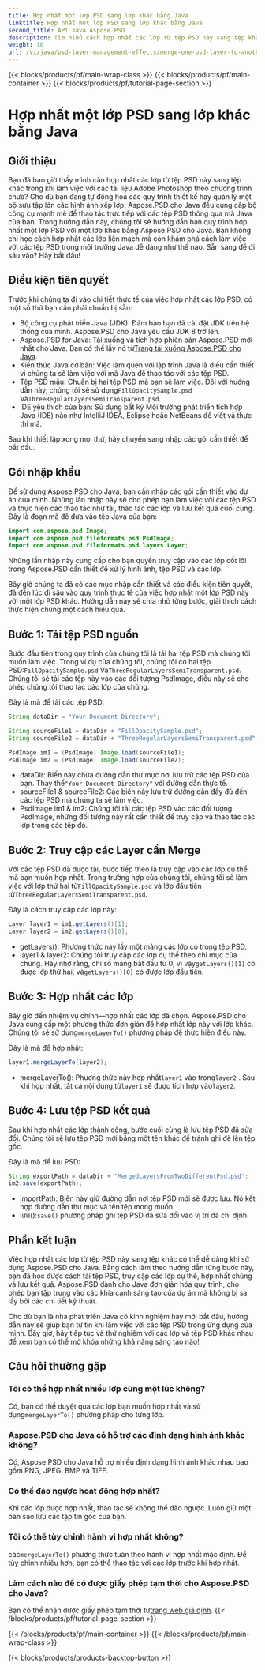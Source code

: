 ```yaml
---
title: Hợp nhất một lớp PSD sang lớp khác bằng Java
linktitle: Hợp nhất một lớp PSD sang lớp khác bằng Java
second_title: API Java Aspose.PSD
description: Tìm hiểu cách hợp nhất các lớp từ tệp PSD này sang tệp khác bằng Aspose.PSD cho Java với hướng dẫn từng bước của chúng tôi. Hoàn hảo để tự động hóa quá trình thiết kế của bạn.
weight: 10
url: /vi/java/psd-layer-management-effects/merge-one-psd-layer-to-another/
---
```


{{< blocks/products/pf/main-wrap-class >}}
{{< blocks/products/pf/main-container >}}
{{< blocks/products/pf/tutorial-page-section >}}

# Hợp nhất một lớp PSD sang lớp khác bằng Java

## Giới thiệu

Bạn đã bao giờ thấy mình cần hợp nhất các lớp từ tệp PSD này sang tệp khác trong khi làm việc với các tài liệu Adobe Photoshop theo chương trình chưa? Cho dù bạn đang tự động hóa các quy trình thiết kế hay quản lý một bộ sưu tập lớn các hình ảnh xếp lớp, Aspose.PSD cho Java đều cung cấp bộ công cụ mạnh mẽ để thao tác trực tiếp với các tệp PSD thông qua mã Java của bạn. Trong hướng dẫn này, chúng tôi sẽ hướng dẫn bạn quy trình hợp nhất một lớp PSD với một lớp khác bằng Aspose.PSD cho Java. Bạn không chỉ học cách hợp nhất các lớp liền mạch mà còn khám phá cách làm việc với các tệp PSD trong môi trường Java dễ dàng như thế nào. Sẵn sàng để đi sâu vào? Hãy bắt đầu!

## Điều kiện tiên quyết

Trước khi chúng ta đi vào chi tiết thực tế của việc hợp nhất các lớp PSD, có một số thứ bạn cần phải chuẩn bị sẵn:

- Bộ công cụ phát triển Java (JDK): Đảm bảo bạn đã cài đặt JDK trên hệ thống của mình. Aspose.PSD cho Java yêu cầu JDK 8 trở lên.
-  Aspose.PSD for Java: Tải xuống và tích hợp phiên bản Aspose.PSD mới nhất cho Java. Bạn có thể lấy nó từ[Trang tải xuống Aspose.PSD cho Java](https://releases.aspose.com/psd/java/).
- Kiến thức Java cơ bản: Việc làm quen với lập trình Java là điều cần thiết vì chúng ta sẽ làm việc với mã Java để thao tác với các tệp PSD.
-  Tệp PSD mẫu: Chuẩn bị hai tệp PSD mà bạn sẽ làm việc. Đối với hướng dẫn này, chúng tôi sẽ sử dụng`FillOpacitySample.psd` Và`ThreeRegularLayersSemiTransparent.psd`.
- IDE yêu thích của bạn: Sử dụng bất kỳ Môi trường phát triển tích hợp Java (IDE) nào như IntelliJ IDEA, Eclipse hoặc NetBeans để viết và thực thi mã.

Sau khi thiết lập xong mọi thứ, hãy chuyển sang nhập các gói cần thiết để bắt đầu.

## Gói nhập khẩu

Để sử dụng Aspose.PSD cho Java, bạn cần nhập các gói cần thiết vào dự án của mình. Những lần nhập này sẽ cho phép bạn làm việc với các tệp PSD và thực hiện các thao tác như tải, thao tác các lớp và lưu kết quả cuối cùng. Đây là đoạn mã để đưa vào tệp Java của bạn:

```java
import com.aspose.psd.Image;
import com.aspose.psd.fileformats.psd.PsdImage;
import com.aspose.psd.fileformats.psd.layers.Layer;
```

Những lần nhập này cung cấp cho bạn quyền truy cập vào các lớp cốt lõi trong Aspose.PSD cần thiết để xử lý hình ảnh, tệp PSD và các lớp.

Bây giờ chúng ta đã có các mục nhập cần thiết và các điều kiện tiên quyết, đã đến lúc đi sâu vào quy trình thực tế của việc hợp nhất một lớp PSD này với một lớp PSD khác. Hướng dẫn này sẽ chia nhỏ từng bước, giải thích cách thực hiện chúng một cách hiệu quả.

## Bước 1: Tải tệp PSD nguồn

 Bước đầu tiên trong quy trình của chúng tôi là tải hai tệp PSD mà chúng tôi muốn làm việc. Trong ví dụ của chúng tôi, chúng tôi có hai tệp PSD:`FillOpacitySample.psd` Và`ThreeRegularLayersSemiTransparent.psd`. Chúng tôi sẽ tải các tệp này vào các đối tượng PsdImage, điều này sẽ cho phép chúng tôi thao tác các lớp của chúng.

Đây là mã để tải các tệp PSD:

```java
String dataDir = "Your Document Directory";

String sourceFile1 = dataDir + "FillOpacitySample.psd";
String sourceFile2 = dataDir + "ThreeRegularLayersSemiTransparent.psd";

PsdImage im1 = (PsdImage) Image.load(sourceFile1);
PsdImage im2 = (PsdImage) Image.load(sourceFile2);
```

- dataDir: Biến này chứa đường dẫn thư mục nơi lưu trữ các tệp PSD của bạn. Thay thế`"Your Document Directory"` với đường dẫn thực tế.
- sourceFile1 & sourceFile2: Các biến này lưu trữ đường dẫn đầy đủ đến các tệp PSD mà chúng ta sẽ làm việc.
- PsdImage im1 & im2: Chúng tôi tải các tệp PSD vào các đối tượng PsdImage, những đối tượng này rất cần thiết để truy cập và thao tác các lớp trong các tệp đó.

## Bước 2: Truy cập các Layer cần Merge

 Với các tệp PSD đã được tải, bước tiếp theo là truy cập vào các lớp cụ thể mà bạn muốn hợp nhất. Trong trường hợp của chúng tôi, chúng tôi sẽ làm việc với lớp thứ hai từ`FillOpacitySample.psd` và lớp đầu tiên từ`ThreeRegularLayersSemiTransparent.psd`.

Đây là cách truy cập các lớp này:

```java
Layer layer1 = im1.getLayers()[1];
Layer layer2 = im2.getLayers()[0];
```

- getLayers(): Phương thức này lấy một mảng các lớp có trong tệp PSD.
-  layer1 & layer2: Chúng tôi truy cập các lớp cụ thể theo chỉ mục của chúng. Hãy nhớ rằng, chỉ số mảng bắt đầu từ 0, vì vậy`getLayers()[1]` có được lớp thứ hai, và`getLayers()[0]` có được lớp đầu tiên.

## Bước 3: Hợp nhất các lớp

Bây giờ đến nhiệm vụ chính—hợp nhất các lớp đã chọn. Aspose.PSD cho Java cung cấp một phương thức đơn giản để hợp nhất lớp này với lớp khác. Chúng tôi sẽ sử dụng`mergeLayerTo()` phương pháp để thực hiện điều này.

Đây là mã để hợp nhất:

```java
layer1.mergeLayerTo(layer2);
```

-  mergeLayerTo(): Phương thức này hợp nhất`layer1` vào trong`layer2` . Sau khi hợp nhất, tất cả nội dung từ`layer1` sẽ được tích hợp vào`layer2`.

## Bước 4: Lưu tệp PSD kết quả

Sau khi hợp nhất các lớp thành công, bước cuối cùng là lưu tệp PSD đã sửa đổi. Chúng tôi sẽ lưu tệp PSD mới bằng một tên khác để tránh ghi đè lên tệp gốc.

Đây là mã để lưu PSD:

```java
String exportPath = dataDir + "MergedLayersFromTwoDifferentPsd.psd";
im2.save(exportPath);
```

- importPath: Biến này giữ đường dẫn nơi tệp PSD mới sẽ được lưu. Nó kết hợp đường dẫn thư mục và tên tệp mong muốn.
-  lưu():`save()` phương pháp ghi tệp PSD đã sửa đổi vào vị trí đã chỉ định.

## Phần kết luận

Việc hợp nhất các lớp từ tệp PSD này sang tệp khác có thể dễ dàng khi sử dụng Aspose.PSD cho Java. Bằng cách làm theo hướng dẫn từng bước này, bạn đã học được cách tải tệp PSD, truy cập các lớp cụ thể, hợp nhất chúng và lưu kết quả. Aspose.PSD dành cho Java đơn giản hóa quy trình, cho phép bạn tập trung vào các khía cạnh sáng tạo của dự án mà không bị sa lầy bởi các chi tiết kỹ thuật.

Cho dù bạn là nhà phát triển Java có kinh nghiệm hay mới bắt đầu, hướng dẫn này sẽ giúp bạn tự tin khi làm việc với các tệp PSD trong ứng dụng của mình. Bây giờ, hãy tiếp tục và thử nghiệm với các lớp và tệp PSD khác nhau để xem bạn có thể mở khóa những khả năng sáng tạo nào!

## Câu hỏi thường gặp

### Tôi có thể hợp nhất nhiều lớp cùng một lúc không?
 Có, bạn có thể duyệt qua các lớp bạn muốn hợp nhất và sử dụng`mergeLayerTo()` phương pháp cho từng lớp.

### Aspose.PSD cho Java có hỗ trợ các định dạng hình ảnh khác không?
Có, Aspose.PSD cho Java hỗ trợ nhiều định dạng hình ảnh khác nhau bao gồm PNG, JPEG, BMP và TIFF.

### Có thể đảo ngược hoạt động hợp nhất?
Khi các lớp được hợp nhất, thao tác sẽ không thể đảo ngược. Luôn giữ một bản sao lưu các tập tin gốc của bạn.

### Tôi có thể tùy chỉnh hành vi hợp nhất không?
 các`mergeLayerTo()` phương thức tuân theo hành vi hợp nhất mặc định. Để tùy chỉnh nhiều hơn, bạn có thể thao tác với các lớp trước khi hợp nhất.

### Làm cách nào để có được giấy phép tạm thời cho Aspose.PSD cho Java?
 Bạn có thể nhận được giấy phép tạm thời từ[trang web giả định](https://purchase.aspose.com/temporary-license/).
{{< /blocks/products/pf/tutorial-page-section >}}

{{< /blocks/products/pf/main-container >}}
{{< /blocks/products/pf/main-wrap-class >}}

{{< blocks/products/products-backtop-button >}}

